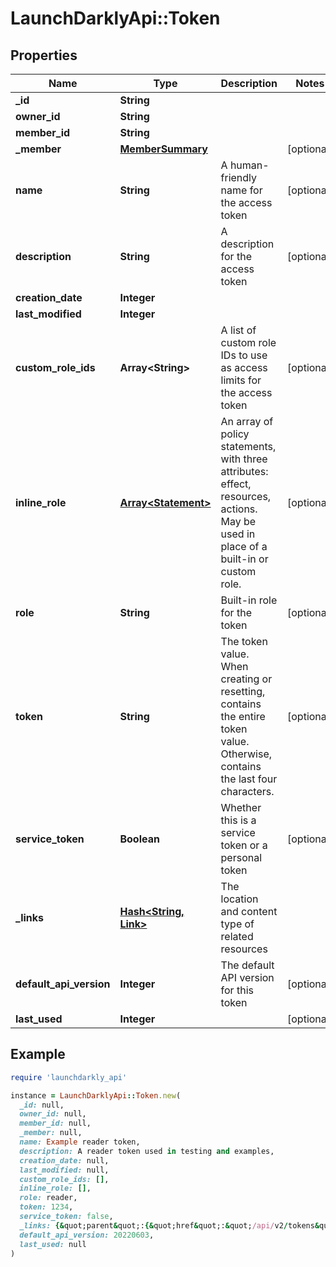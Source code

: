 # LaunchDarklyApi::Token

## Properties

| Name | Type | Description | Notes |
| ---- | ---- | ----------- | ----- |
| **_id** | **String** |  |  |
| **owner_id** | **String** |  |  |
| **member_id** | **String** |  |  |
| **_member** | [**MemberSummary**](MemberSummary.md) |  | [optional] |
| **name** | **String** | A human-friendly name for the access token | [optional] |
| **description** | **String** | A description for the access token | [optional] |
| **creation_date** | **Integer** |  |  |
| **last_modified** | **Integer** |  |  |
| **custom_role_ids** | **Array&lt;String&gt;** | A list of custom role IDs to use as access limits for the access token | [optional] |
| **inline_role** | [**Array&lt;Statement&gt;**](Statement.md) | An array of policy statements, with three attributes: effect, resources, actions. May be used in place of a built-in or custom role. | [optional] |
| **role** | **String** | Built-in role for the token | [optional] |
| **token** | **String** | The token value. When creating or resetting, contains the entire token value. Otherwise, contains the last four characters. | [optional] |
| **service_token** | **Boolean** | Whether this is a service token or a personal token | [optional] |
| **_links** | [**Hash&lt;String, Link&gt;**](Link.md) | The location and content type of related resources |  |
| **default_api_version** | **Integer** | The default API version for this token | [optional] |
| **last_used** | **Integer** |  | [optional] |

## Example

```ruby
require 'launchdarkly_api'

instance = LaunchDarklyApi::Token.new(
  _id: null,
  owner_id: null,
  member_id: null,
  _member: null,
  name: Example reader token,
  description: A reader token used in testing and examples,
  creation_date: null,
  last_modified: null,
  custom_role_ids: [],
  inline_role: [],
  role: reader,
  token: 1234,
  service_token: false,
  _links: {&quot;parent&quot;:{&quot;href&quot;:&quot;/api/v2/tokens&quot;,&quot;type&quot;:&quot;application/json&quot;},&quot;self&quot;:{&quot;href&quot;:&quot;/api/v2/tokens/61095542756dba551110ae21&quot;,&quot;type&quot;:&quot;application/json&quot;}},
  default_api_version: 20220603,
  last_used: null
)
```

